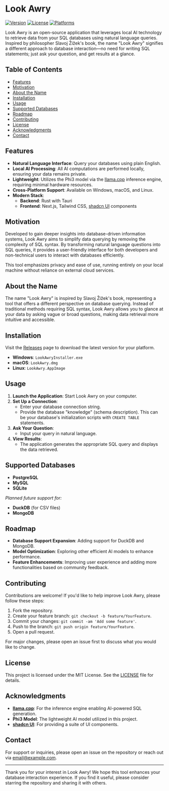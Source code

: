 # Look Awry

[![Version](https://img.shields.io/badge/version-0.0.1-blue.svg)]()
[![License](https://img.shields.io/badge/license-MIT-green.svg)]()
[![Platforms](https://img.shields.io/badge/platforms-Windows%20%7C%20macOS%20%7C%20Linux-orange.svg)]()

Look Awry is an open-source application that leverages local AI technology to retrieve data from your SQL databases using natural language queries. Inspired by philosopher Slavoj Žižek's book, the name "Look Awry" signifies a different approach to database interaction—no need for writing SQL statements; just ask your question, and get results at a glance.

## Table of Contents

- [Features](#features)
- [Motivation](#motivation)
- [About the Name](#about-the-name)
- [Installation](#installation)
- [Usage](#usage)
- [Supported Databases](#supported-databases)
- [Roadmap](#roadmap)
- [Contributing](#contributing)
- [License](#license)
- [Acknowledgments](#acknowledgments)
- [Contact](#contact)

## Features

- **Natural Language Interface**: Query your databases using plain English.
- **Local AI Processing**: All AI computations are performed locally, ensuring your data remains private.
- **Lightweight**: Utilizes the Phi3 model via the [llama.cpp](https://github.com/ggerganov/llama.cpp) inference engine, requiring minimal hardware resources.
- **Cross-Platform Support**: Available on Windows, macOS, and Linux.
- **Modern Stack**:
  - **Backend**: Rust with Tauri
  - **Frontend**: Next.js, Tailwind CSS, [shadcn UI](https://ui.shadcn.com/) components

## Motivation

Developed to gain deeper insights into database-driven information systems, Look Awry aims to simplify data querying by removing the complexity of SQL syntax. By transforming natural language questions into SQL queries, it provides a user-friendly interface for both developers and non-technical users to interact with databases efficiently.

This tool emphasizes privacy and ease of use, running entirely on your local machine without reliance on external cloud services.

## About the Name

The name "Look Awry" is inspired by Slavoj Žižek's book, representing a tool that offers a different perspective on database querying. Instead of traditional methods requiring SQL syntax, Look Awry allows you to glance at your data by asking vague or broad questions, making data retrieval more intuitive and accessible.

## Installation

Visit the [Releases](https://github.com/yourusername/look-awry/releases) page to download the latest version for your platform.

- **Windows**: `LookAwryInstaller.exe`
- **macOS**: `LookAwry.dmg`
- **Linux**: `LookAwry.AppImage`

## Usage

1. **Launch the Application**: Start Look Awry on your computer.
2. **Set Up a Connection**:
   - Enter your database connection string.
   - Provide the database "knowledge" (schema description). This can be your database's initialization scripts with `CREATE TABLE` statements.
3. **Ask Your Question**:
   - Input your query in natural language.
4. **View Results**:
   - The application generates the appropriate SQL query and displays the data retrieved.

## Supported Databases

- **PostgreSQL**
- **MySQL**
- **SQLite**

*Planned future support for:*

- **DuckDB** (for CSV files)
- **MongoDB**

## Roadmap

- **Database Support Expansion**: Adding support for DuckDB and MongoDB.
- **Model Optimization**: Exploring other efficient AI models to enhance performance.
- **Feature Enhancements**: Improving user experience and adding more functionalities based on community feedback.

## Contributing

Contributions are welcome! If you'd like to help improve Look Awry, please follow these steps:

1. Fork the repository.
2. Create your feature branch: `git checkout -b feature/YourFeature`.
3. Commit your changes: `git commit -am 'Add some feature'`.
4. Push to the branch: `git push origin feature/YourFeature`.
5. Open a pull request.

For major changes, please open an issue first to discuss what you would like to change.

## License

This project is licensed under the MIT License. See the [LICENSE](LICENSE) file for details.

## Acknowledgments

- **[llama.cpp](https://github.com/ggerganov/llama.cpp)**: For the inference engine enabling AI-powered SQL generation.
- **Phi3 Model**: The lightweight AI model utilized in this project.
- **[shadcn UI](https://ui.shadcn.com/)**: For providing a suite of UI components.

## Contact

For support or inquiries, please open an issue on the repository or reach out via [email@example.com](mailto:email@example.com).

---

Thank you for your interest in Look Awry! We hope this tool enhances your database interaction experience. If you find it useful, please consider starring the repository and sharing it with others.
